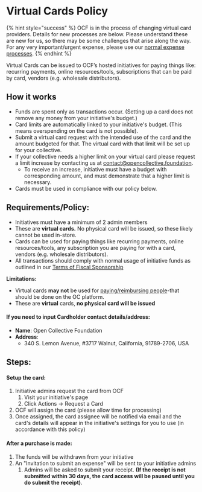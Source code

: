 # Virtual Cards Policy

{% hint style="success" %}
OCF is in the process of changing virtual card providers.  Details for new processes are below. Please understand these are new for us, so there may be some challenges that arise along the way. For any very important/urgent expense, please use our [normal expense processes](../payouts.md).
{% endhint %}

Virtual Cards can be issued to OCF’s hosted initiatives for paying things like: recurring payments, online resources/tools, subscriptions that can be paid by card, vendors (e.g. wholesale distributors).&#x20;

## How it works

* Funds are spent only as transactions occur. (Setting up a card does not remove any money from your initiative's budget.)
* Card limits are automatically linked to your initiative's budget. (This means overspending on the card is not possible).
* Submit a virtual card request with the intended use of the card and the amount budgeted for that. The virtual card with that limit will be set up for your collective.
* If your collective needs a higher limit on your virtual card please request a limit increase by contacting us at contact@opencollective.foundation.
  * To receive an increase, initiative must have a budget with corresponding amount, and must demonstrate that a higher limit is necessary.
* Cards must be used in compliance with our policy below.

## **Requirements/Policy:**

* Initiatives must have a minimum of 2 admin members
* These are **virtual cards.** No physical card will be issued, so these likely cannot be used in-store.
* Cards can be used for paying things like recurring payments, online resources/tools, any subscription you are paying for with a card, vendors (e.g. wholesale distributors).&#x20;
* All transactions should comply with normal usage of initiative funds as outlined in our [Terms of Fiscal Sponsorship](../../getting-started/terms.md)

**Limitations:**

* Virtual cards **may not** be used for [paying/reimbursing people](../payouts.md)-that should be done on the OC platform.
* These are **virtual** cards, **no physical card will be issued**

#### If you need to input Cardholder contact details/address:

* **Name**: Open Collective Foundation
* **Address**:&#x20;
  * 340 S. Lemon Avenue, #3717 Walnut, California, 91789-2706, USA



## Steps:

#### Setup the card:

1. Initiative admins request the card from OCF
   1. Visit your initiative's page
   2. Click Actions -> Request a Card
2. OCF will assign the card (please allow time for processing)
3. Once assigned, the card assignee will be notified via email and the card's details will appear in the initiative's settings for you to use (in accordance with this policy)

#### ​After a purchase is made:

1. The funds will be withdrawn from your initiative
2. An "Invitation to submit an expense" will be sent to your initiative admins&#x20;
   1. Admins will be asked to submit your receipt. **(If the receipt is not submitted within 30 days, the card access will be paused until you do submit the receipt)**.
